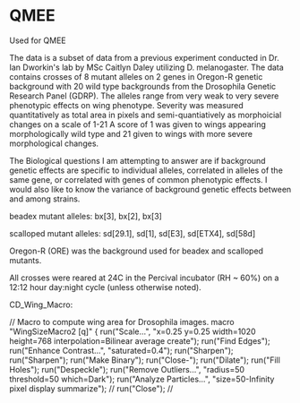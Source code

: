 # QMEE
Used for QMEE

  The data is a subset of data from a previous experiment conducted in Dr. Ian Dworkin's lab by MSc Caitlyn Daley utilizing D. melanogaster. The data contains crosses of 8 mutant alleles on 2 genes in Oregon-R genetic background with 20 wild type backgrounds from the Drosophila Genetic Research Panel (GDRP). The alleles range from very weak to very severe phenotypic effects on wing phenotype. Severity was measured quantitatively as total area in pixels and semi-quantiatively as morphoicial changes on a scale of 1-21 A score of 1 was given to wings appearing morphologically wild type and 21 given to wings with more severe morphological changes.

The Biological questions I am attempting to answer are if background genetic effects are specific to individual alleles, correlated in alleles of the same gene, or correlated with genes of common phenotypic effects. I would also like to know the variance of background genetic effects between and among strains.

beadex mutant alleles:
bx[3], bx[2], bx[3]

scalloped mutant alleles:
sd[29.1], sd[1], sd[E3], sd[ETX4], sd[58d]  

Oregon-R (ORE) was the background used for beadex and scalloped mutants.

All crosses were reared at 24C in the Percival incubator (RH ~ 60%) on a 12:12 hour day:night cycle (unless otherwise noted).

CD_Wing_Macro:

// Macro to compute wing area for Drosophila images.
macro "WingSizeMacro2 [q]" {
run("Scale...", "x=0.25 y=0.25 width=1020 height=768 interpolation=Bilinear average create");
run("Find Edges");
run("Enhance Contrast...", "saturated=0.4");
run("Sharpen");
run("Sharpen");
run("Make Binary");
run("Close-");
run("Dilate");
run("Fill Holes");
run("Despeckle");
run("Remove Outliers...", "radius=50 threshold=50 which=Dark");
run("Analyze Particles...", "size=50-Infinity pixel display summarize");
// run("Close");
//
